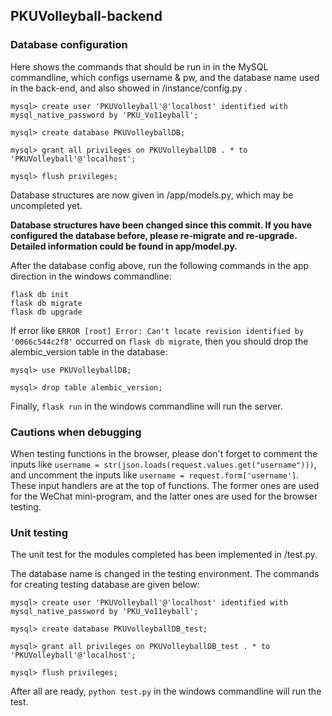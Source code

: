 ## PKUVolleyball-backend

### Database configuration

Here shows the commands that should be run in in the MySQL commandline, which configs username & pw, and the database name used in the back-end, and also showed in /instance/config.py .

```
mysql> create user 'PKUVolleyball'@'localhost' identified with mysql_native_password by 'PKU_Vo11eyball';

mysql> create database PKUVolleyballDB;

mysql> grant all privileges on PKUVolleyballDB . * to 'PKUVolleyball'@'localhost';

mysql> flush privileges;

```

Database structures are now given in /app/models.py, which may be uncompleted yet.


**Database structures have been changed since this commit. If you have configured the database before, please re-migrate and re-upgrade. Detailed information could be found in app/model.py.**

After the database config above, run the following commands in the app direction in the windows commandline:

```
flask db init
flask db migrate
flask db upgrade

```

If error like `ERROR [root] Error: Can't locate revision identified by '0066c544c2f8'` occurred on `flask db migrate`, then you should drop the alembic_version table in the database:

```
mysql> use PKUVolleyballDB;

mysql> drop table alembic_version;

```

Finally, `flask run` in the windows commandline will run the server.

### Cautions when debugging

When testing functions in the browser, please don't forget to comment the inputs like `username = str(json.loads(request.values.get("username")))`, and uncomment the inputs like `username = request.form['username']`. These input handlers are at the top of functions. The former ones are used for the WeChat mini-program, and the latter ones are used for the browser testing.

### Unit testing


The unit test for the modules completed has been implemented in /test.py.

The database name is changed in the testing environment. The commands for creating testing database are given below:

```
mysql> create user 'PKUVolleyball'@'localhost' identified with mysql_native_password by 'PKU_Vo11eyball';

mysql> create database PKUVolleyballDB_test;

mysql> grant all privileges on PKUVolleyballDB_test . * to 'PKUVolleyball'@'localhost';

mysql> flush privileges;

```

After all are ready, `python test.py` in the windows commandline will run the test.
